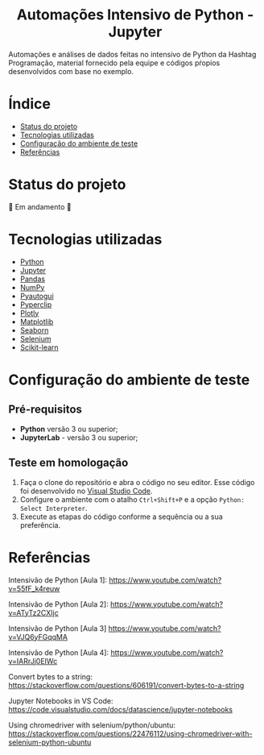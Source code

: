 <h1 align="center"> Automações Intensivo de Python - Jupyter</h1>

<p>Automações e análises de dados feitas no intensivo de Python da Hashtag Programação, material fornecido pela equipe e códigos pŕopios desenvolvidos com base no exemplo.</p>


# Índice

* [Status do projeto](#Status-do-projeto)
* [Tecnologias utilizadas](#Tecnologias-utilizadas)
* [Configuração do ambiente de teste](#configuração-do-ambiente-de-teste)
* [Referências](#Referências)


# Status do projeto

:construction: Em andamento :construction:


# Tecnologias utilizadas

- [Python](https://www.python.org)
- [Jupyter](https://jupyter.org/install)
- [Pandas](https://pandas.pydata.org/getting_started.html) 
- [NumPy](https://numpy.org/doc/stable/) 
- [Pyautogui](https://pyautogui.readthedocs.io/en/latest/)
- [Pyperclip](https://pypi.org/project/pyperclip/)
- [Plotly](https://plotly.com/)
- [Matplotlib](https://matplotlib.org)
- [Seaborn](https://seaborn.pydata.org)
- [Selenium](https://www.selenium.dev/pt-br/documentation/)
- [Scikit-learn](https://scikit-learn.org/stable/)


# Configuração do ambiente de teste

## Pré-requisitos

- **Python** versão 3 ou superior;
- **JupyterLab** - versão 3 ou superior;

## Teste em homologação

1. Faça o clone do repositório e abra o código no seu editor. Esse código foi desenvolvido no [Visual Studio Code](https://code.visualstudio.com).
2. Configure o ambiente com o atalho `Ctrl+Shift+P` e a opção `Python: Select Interpreter`.
3. Execute as etapas do código conforme a sequência ou a sua preferência.


# Referências

Intensivão de Python [Aula 1]:
https://www.youtube.com/watch?v=55fF_k4reuw

Intensivão de Python [Aula 2]:
https://www.youtube.com/watch?v=ATyTz2CXIjc

Intensivão de Python [Aula 3]
https://www.youtube.com/watch?v=VJQ6yFGqqMA

Intensivão de Python [Aula 4]:
https://www.youtube.com/watch?v=IARrJj0EIWc

Convert bytes to a string:
https://stackoverflow.com/questions/606191/convert-bytes-to-a-string

Jupyter Notebooks in VS Code:
https://code.visualstudio.com/docs/datascience/jupyter-notebooks

Using chromedriver with selenium/python/ubuntu:
https://stackoverflow.com/questions/22476112/using-chromedriver-with-selenium-python-ubuntu